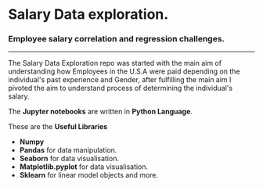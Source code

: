 # Salary Data exploration.
### Employee salary correlation and regression challenges.
--------------

The Salary Data Exploration repo was started with the main aim of understanding how Employees in the U.S.A were paid depending on the individual's past experience and Gender, after fulfilling the main aim I pivoted the aim to understand process of determining the individual's salary. 

The **Jupyter notebooks** are written in **Python Language**.

These are the __**Useful Libraries**__ 

* **Numpy**
* **Pandas** for data manipulation.
* **Seaborn** for data visualisation.
* **Matplotlib.pyplot** for data visualisation.
* **Sklearn** for linear model objects and more.
